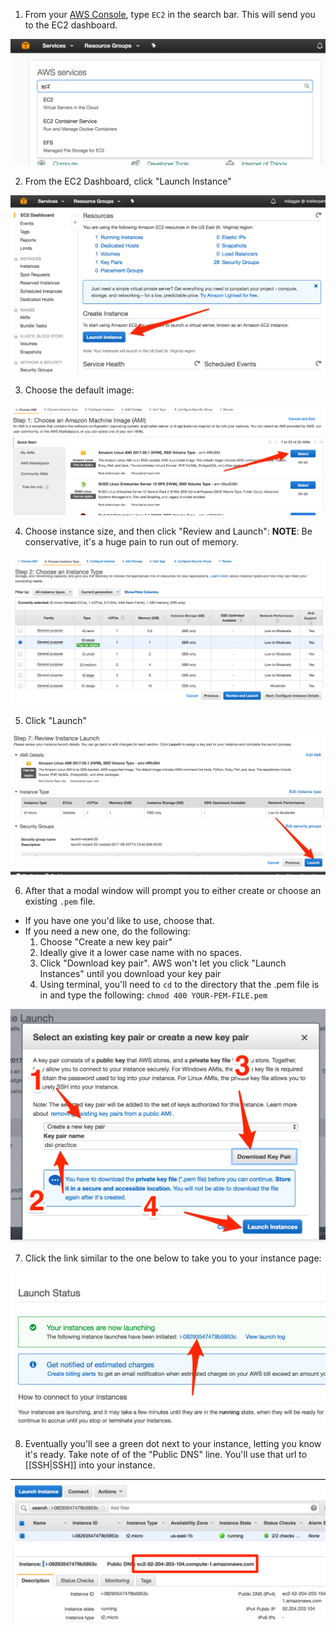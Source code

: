 1. From your [AWS Console](https://console.aws.amazon.com/console/home), type `EC2` in the search bar. This will send you to the EC2 dashboard.

![](images/ec2-search-bar.png)

2. From the EC2 Dashboard, click "Launch Instance"

![](images/ec2-launch-instance-btn.png)

3. Choose the default image:

![](images/ec2-choose-image.png)

4. Choose instance size, and then click "Review and Launch":
**NOTE**: Be conservative, it's a huge pain to run out of memory.

![](images/ec2-instance-size.png)

5. Click "Launch"

![](images/ec2-launch.png)

6. After that a modal window will prompt you to either create or choose an
   existing `.pem` file. 
  - If you have one you'd like to use, choose that. 
  - If you
need a new one, do the following:
    1. Choose "Create a new key pair"
    2. Ideally give it a lower case name with no spaces.
    3. Click "Download key pair". AWS won't let you click "Launch Instances" until you download your key pair
    4. Using terminal, you'll need to `cd` to the directory that the .pem file is
      in and type the following: `chmod 400 YOUR-PEM-FILE.pem`

![](images/ec2-creating-key-pair.png)

7. Click the link similar to the one below to take you to your instance page:

![](images/ec2-launch-status.png)

8. Eventually you'll see a green dot next to your instance, letting you know
   it's ready. Take note of of the "Public DNS" line. You'll use that url to
[[SSH|SSH]] into your instance.

![](images/ec2-instance-page.png)
